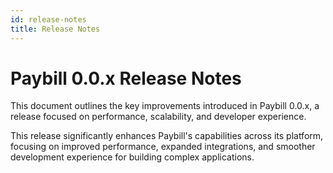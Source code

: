 ```yaml
---
id: release-notes
title: Release Notes
---
```


# Paybill 0.0.x Release Notes

This document outlines the key improvements introduced in Paybill 0.0.x, a release focused on performance, scalability, and developer experience.


This release significantly enhances Paybill's capabilities across its platform, focusing on improved performance, expanded integrations, and smoother development experience for building complex applications.


